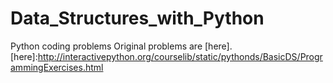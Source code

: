 # Data_Structures_with_Python
Python coding problems
Original problems are [here].
[here]:<http://interactivepython.org/courselib/static/pythonds/BasicDS/ProgrammingExercises.html>
